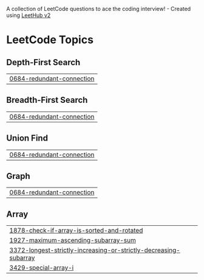 A collection of LeetCode questions to ace the coding interview! - Created using [LeetHub v2](https://github.com/arunbhardwaj/LeetHub-2.0)
<!---LeetCode Topics Start-->
# LeetCode Topics
## Depth-First Search
|  |
| ------- |
| [0684-redundant-connection](https://github.com/s-surineni/atice/tree/master/0684-redundant-connection) |
## Breadth-First Search
|  |
| ------- |
| [0684-redundant-connection](https://github.com/s-surineni/atice/tree/master/0684-redundant-connection) |
## Union Find
|  |
| ------- |
| [0684-redundant-connection](https://github.com/s-surineni/atice/tree/master/0684-redundant-connection) |
## Graph
|  |
| ------- |
| [0684-redundant-connection](https://github.com/s-surineni/atice/tree/master/0684-redundant-connection) |
## Array
|  |
| ------- |
| [1878-check-if-array-is-sorted-and-rotated](https://github.com/s-surineni/atice/tree/master/1878-check-if-array-is-sorted-and-rotated) |
| [1927-maximum-ascending-subarray-sum](https://github.com/s-surineni/atice/tree/master/1927-maximum-ascending-subarray-sum) |
| [3372-longest-strictly-increasing-or-strictly-decreasing-subarray](https://github.com/s-surineni/atice/tree/master/3372-longest-strictly-increasing-or-strictly-decreasing-subarray) |
| [3429-special-array-i](https://github.com/s-surineni/atice/tree/master/3429-special-array-i) |
<!---LeetCode Topics End-->